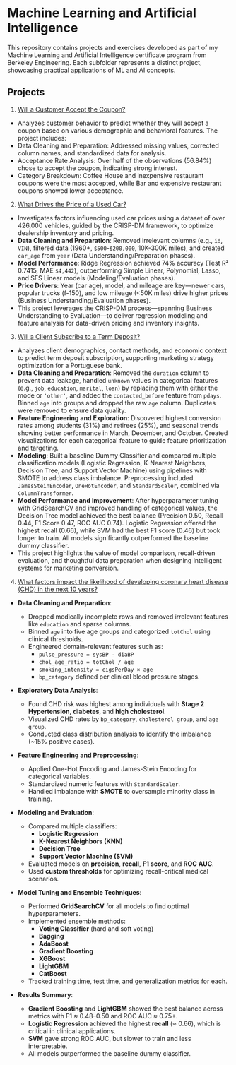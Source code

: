 # Machine Learning and Artificial Intelligence

This repository contains projects and exercises developed as part of my Machine Learning and Artificial Intelligence certificate program from Berkeley Engineering. Each subfolder represents a distinct project, showcasing practical applications of ML and AI concepts.

## Projects
1. [Will a Customer Accept the Coupon?](https://github.com/salorozco/machine-learning-and-artificial-intelligence/tree/main/customer_coupons)
- Analyzes customer behavior to predict whether they will accept a coupon based on various demographic and behavioral features. The project includes:
- Data Cleaning and Preparation: Addressed missing values, corrected column names, and standardized data for analysis.
- Acceptance Rate Analysis: Over half of the observations (56.84%) chose to accept the coupon, indicating strong interest.
- Category Breakdown: Coffee House and inexpensive restaurant coupons were the most accepted, while Bar and expensive restaurant coupons showed lower acceptance.

2. [What Drives the Price of a Used Car?](https://github.com/salorozco/machine-learning-and-artificial-intelligence/tree/main/used_cars)
- Investigates factors influencing used car prices using a dataset of over 426,000 vehicles, guided by the CRISP-DM framework, to optimize dealership inventory and pricing.
- **Data Cleaning and Preparation**: Removed irrelevant columns (e.g., `id`, `VIN`), filtered data (1960+, ```$500```-```$200,000```, 10K-300K miles), and created `car_age` from `year` (Data Understanding/Preparation phases).
- **Model Performance**: Ridge Regression achieved 74% accuracy (Test R² 0.7415, MAE ```$4,442```), outperforming Simple Linear, Polynomial, Lasso, and SFS Linear models (Modeling/Evaluation phases).
- **Price Drivers**: Year (car age), model, and mileage are key—newer cars, popular trucks (f-150), and low mileage (<50K miles) drive higher prices (Business Understanding/Evaluation phases).
- This project leverages the CRISP-DM process—spanning Business Understanding to Evaluation—to deliver regression modeling and feature analysis for data-driven pricing and inventory insights.

3. [Will a Client Subscribe to a Term Deposit?](https://github.com/salorozco/machine-learning-and-artificial-intelligence/tree/main/bank)
- Analyzes client demographics, contact methods, and economic context to predict term deposit subscription, supporting marketing strategy optimization for a Portuguese bank.
- **Data Cleaning and Preparation**: Removed the `duration` column to prevent data leakage, handled `unknown` values in categorical features (e.g., `job`, `education`, `marital`, `loan`) by replacing them with either the mode or `'other'`, and added the `contacted_before` feature from `pdays`. Binned `age` into groups and dropped the raw `age` column. Duplicates were removed to ensure data quality.
- **Feature Engineering and Exploration**: Discovered highest conversion rates among students (31%) and retirees (25%), and seasonal trends showing better performance in March, December, and October. Created visualizations for each categorical feature to guide feature prioritization and targeting.
- **Modeling**: Built a baseline Dummy Classifier and compared multiple classification models (Logistic Regression, K-Nearest Neighbors, Decision Tree, and Support Vector Machine) using pipelines with SMOTE to address class imbalance. Preprocessing included `JamesSteinEncoder`, `OneHotEncoder`, and `StandardScaler`, combined via `ColumnTransformer`.
- **Model Performance and Improvement**: After hyperparameter tuning with GridSearchCV and improved handling of categorical values, the Decision Tree model achieved the best balance (Precision 0.50, Recall 0.44, F1 Score 0.47, ROC AUC 0.74). Logistic Regression offered the highest recall (0.66), while SVM had the best F1 score (0.46) but took longer to train. All models significantly outperformed the baseline dummy classifier.
- This project highlights the value of model comparison, recall-driven evaluation, and thoughtful data preparation when designing intelligent systems for marketing conversion.

4. [What factors impact the likelihood of developing coronary heart disease (CHD) in the next 10 years?](https://github.com/salorozco/machine-learning-and-artificial-intelligence/tree/main/heart)

- **Data Cleaning and Preparation**:
    - Dropped medically incomplete rows and removed irrelevant features like `education` and sparse columns.
    - Binned `age` into five age groups and categorized `totChol` using clinical thresholds.
    - Engineered domain-relevant features such as:
        - `pulse_pressure = sysBP - diaBP`
        - `chol_age_ratio = totChol / age`
        - `smoking_intensity = cigsPerDay × age`
        - `bp_category` defined per clinical blood pressure stages.

- **Exploratory Data Analysis**:
    - Found CHD risk was highest among individuals with **Stage 2 Hypertension**, **diabetes**, and **high cholesterol**.
    - Visualized CHD rates by `bp_category`, `cholesterol group`, and `age group`.
    - Conducted class distribution analysis to identify the imbalance (~15% positive cases).

- **Feature Engineering and Preprocessing**:
    - Applied One-Hot Encoding and James-Stein Encoding for categorical variables.
    - Standardized numeric features with `StandardScaler`.
    - Handled imbalance with **SMOTE** to oversample minority class in training.

- **Modeling and Evaluation**:
    - Compared multiple classifiers:
        - **Logistic Regression**
        - **K-Nearest Neighbors (KNN)**
        - **Decision Tree**
        - **Support Vector Machine (SVM)**
    - Evaluated models on **precision**, **recall**, **F1 score**, and **ROC AUC**.
    - Used **custom thresholds** for optimizing recall-critical medical scenarios.

- **Model Tuning and Ensemble Techniques**:
    - Performed **GridSearchCV** for all models to find optimal hyperparameters.
    - Implemented ensemble methods:
        - **Voting Classifier** (hard and soft voting)
        - **Bagging**
        - **AdaBoost**
        - **Gradient Boosting**
        - **XGBoost**
        - **LightGBM**
        - **CatBoost**
    - Tracked training time, test time, and generalization metrics for each.

- **Results Summary**:
    - **Gradient Boosting** and **LightGBM** showed the best balance across metrics with F1 ≈ 0.48–0.50 and ROC AUC ≈ 0.75+.
    - **Logistic Regression** achieved the highest **recall** (≈ 0.66), which is critical in clinical applications.
    - **SVM** gave strong ROC AUC, but slower to train and less interpretable.
    - All models outperformed the baseline dummy classifier.
